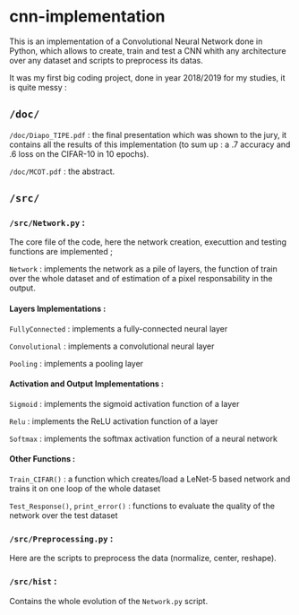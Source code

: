 # cnn-implementation

This is an implementation of a Convolutional Neural Network done in Python, which allows to create, train and test a CNN whith any architecture over any dataset and scripts to preprocess its datas.

It was my first big coding project, done in year 2018/2019 for my studies, it is quite messy :

## `/doc/`

`/doc/Diapo_TIPE.pdf` : the final presentation which was shown to the jury, it contains all the results of this implementation (to sum up : a .7 accuracy and .6 loss on the CIFAR-10 in 10 epochs).

`/doc/MCOT.pdf` : the abstract.

## `/src/`

### `/src/Network.py` :

The core file of the code, here the network creation, executtion and testing functions are implemented ;

`Network` : implements the network as a pile of layers, the function of train over the whole dataset and of estimation of a pixel responsability in the output.

#### Layers Implementations :

  `FullyConnected` : implements a fully-connected neural layer

  `Convolutional` : implements a convolutional neural layer

  `Pooling` : implements a pooling layer

#### Activation and Output Implementations :

  `Sigmoid` : implements the sigmoid activation function of a layer

  `Relu` : implements the ReLU activation function of a layer

  `Softmax` : implements the softmax activation function of a neural network

#### Other Functions :

  `Train_CIFAR()` : a function which creates/load a LeNet-5 based network and trains it on one loop of the whole dataset

  `Test_Response()`, `print_error()` : functions to evaluate the quality of the network over the test dataset

### `/src/Preprocessing.py` :

   Here are the scripts to preprocess the data (normalize, center, reshape).

### `/src/hist` :

   Contains the whole evolution of the `Network.py` script.
